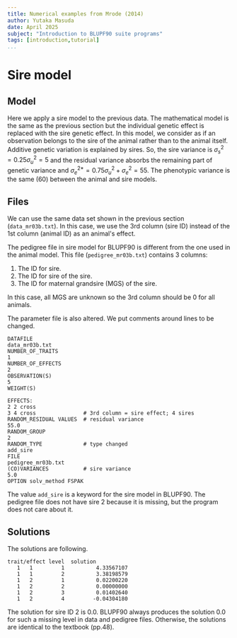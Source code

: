 ```yaml
---
title: Numerical examples from Mrode (2014)
author: Yutaka Masuda
date: April 2025
subject: "Introduction to BLUPF90 suite programs"
tags: [introduction,tutorial]
...
```


Sire model
==========

Model
-----

Here we apply a sire model to the previous data. The mathematical model is the same as the previous section but the individual genetic effect is replaced with the sire genetic effect. In this model, we consider as if an observation belongs to the sire of the animal rather than to the animal itself. Additive genetic variation is explained by sires. So, the sire variance is $\sigma_s^2 = 0.25\sigma_u^2 = 5$ and the residual variance absorbs the remaining part of genetic variance and $\sigma_e^{2*}=0.75\sigma_u^2+\sigma_e^2=55$. The phenotypic variance is the same (60) between the animal and sire models.

Files
-----

We can use the same data set shown in the previous section (`data_mr03b.txt`). In this case, we use the 3rd column (sire ID) instead of the 1st column (animal ID) as an animal's effect.

The pedigree file in sire model for BLUPF90 is different from the one used in the animal model. This file (`pedigree_mr03b.txt`) contains 3 columns:

1. The ID for sire.
2. The ID for sire of the sire.
3. The ID for maternal grandsire (MGS) of the sire.

In this case, all MGS are unknown so the 3rd column should be 0 for all animals.

The parameter file is also altered. We put comments around lines to be changed.

~~~~~{language=blupf90 caption="param_mr03b.txt"}
DATAFILE
data_mr03b.txt
NUMBER_OF_TRAITS
1
NUMBER_OF_EFFECTS
2
OBSERVATION(S)
5
WEIGHT(S)

EFFECTS:
2 2 cross
3 4 cross               # 3rd column = sire effect; 4 sires
RANDOM_RESIDUAL VALUES  # residual variance
55.0
RANDOM_GROUP
2
RANDOM_TYPE             # type changed
add_sire
FILE
pedigree_mr03b.txt
(CO)VARIANCES           # sire variance
5.0
OPTION solv_method FSPAK
~~~~~

The value `add_sire` is a keyword for the sire model in BLUPF90. The pedigree file does not have sire 2 because it is missing, but the program does not care about it.

Solutions
---------

The solutions are following.

~~~~~{language=text caption="solutions"}
trait/effect level  solution
   1   1         1          4.33567107
   1   1         2          3.38198579
   1   2         1          0.02200220
   1   2         2          0.00000000
   1   2         3          0.01402640
   1   2         4         -0.04304180
~~~~~

The solution for sire ID 2 is 0.0. BLUPF90 always produces the solution 0.0 for such a missing level in data and pedigree files. Otherwise, the solutions are identical to the textbook (pp.48).
